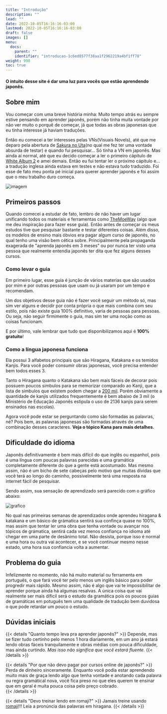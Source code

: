 ```yaml
---
title: "Introdução"
description: ""
lead: ""
date: 2022-10-05T16:16:16-03:00
lastmod: 2022-10-05T16:16:16-03:00
draft: false
images: []
menu:
  docs:
    parent: ""
    identifier: "introducao-1c6ed8577f38aa1f2962219a4bf1ff78"
weight: 998
toc: true
---
```

#### O intuito desse site é dar uma luz para vocês que estão aprendendo japonês.

## Sobre mim


Vou começar com uma breve história minha: Muito tempo atrás eu sempre estive pensando em aprender japonês, porém não tinha muita vontade por não ver muito o porquê de começar, já que todas as obras japonesas que eu tinha interesse já haviam traduções. 

Então eu comecei a ter interesses pelas VNs(Visuais Novels), até que me deparo pela abertura de [Sakura no Uta](https://youtu.be/5-9sqUZZXaY)(no qual me fez ter uma vontade absurda de testar) e quando fui pesquisar... Só tinha a VN em japonês. Mas ainda aí normal, até que eu decido começar a ler o primeiro cápitulo de [White Album 2](https://www.youtube.com/watch?v=Kb59JM9RGeY) e amei demais. Então eu fui tentar ler o próximo cápitulo e... a tradução inglesa ainda estava em testes e não estava tudo traduzido. Foi esse de fato meu ponta pé inicial para querer aprender japonês e foi assim que o meu trabalho duro começa.



![imagem](https://puu.sh/1X1Rx.jpg)
## Primeiros passos

Quando comecei a estudar de fato, lembro de não haver um lugar unificando todos os materiais e ferramentas como [TheMoeWay](https://learnjapanese.moe/) (algo que me deu inspiração para fazer esse guia). Então antes de começar os meus estudos tive que pesquisar bastante e testar diferentes coisas. Além disso, os modelos de ensino mais óbvios era pagar algum curso de japonês, no qual tenho uma visão bem cética sobre. Principalmente pela propaganda exagerada de "aprenda japonês em 3 meses" ou por nunca ter visto uma pessoa que realmente entendia japonês ter dita que fez alguns desses cursos.

### Como levar o guia

Em primeiro lugar, esse guia é junção de vários materias que são usados por mim e por outras pessoas que usam ou já usaram por um tempo e recomendam. 

Um dos objetivos desse guia não é fazer você seguir um método só, mas sim ver alguns e decidir por conta própria o que mais combina com seu estilo, pois não existe guia 100% definitivo, varia de pessoas para pessoas. Ou seja, não seguir firmimente o guia, mas sim ter uma noção como as coisas funcionam.

E por último, vale lembrar que tudo que disponibilizamos aqui é **100% gratuito**!

### Como a língua japonesa funciona

Ela possui 3 alfabetos principais que são Hiragana, Katakana e os temidos Kanjis. Para você poder consumir obras japonesas, você precisa entender bem todos esses 3.

Tanto o Hiragana quanto o Katakana são bem mais fáceis de decorar pois possuem poucos simbulos para se memorizar comparado ao Kanji, que a lista de simbulos que existem podem chegar a [200 mil](https://orientalsouls.com/blog/japanese-calligraphy/how-many-kanji-characters-are-there/). Porém obviamente a quantidade de kanjis utilizados frequentemente é bem abaixo de 3 mil (o Ministério de Educação Japonês estipula o uso de 2136 kanjis para serem ensinados nas escolas).

Agora você pode estar se perguntando como são formadas as palavras, né? Pois bem, as palavras japonesas são formadas através de uma combinação desses caracteres. **Veja o tópico Kana para mais detalhes.**

## Dificuldade do idioma
Japonês definitivamente é bem mais difícil do que inglês ou espanhol, pois é uma língua com poucas palavras parecidas e uma gramática completamente diferente do que a gente está acostumado. Mas mesmo assim, não é um bicho de sete cabeças pelo motivo que muitas dívidas que você terá ao longo do caminho, possivelmente terá uma resposta na internet fácil de pesquisar.

Sendo assim, sua sensação de aprendizado será parecido com o gráfico abaixo:

![grafico](https://youtrading.com/pt/wp-content/uploads/2021/04/027-Sexta-Curva-de-Aprendizado-02-min.png)

No qual nas primeiras semanas de aprendizados onde aprendeu hiragana & katakana e um básico de grámatica sentirá sua confinça quase no 100%, mas assim que tentar ler uma obra que tenha vontade ou avançar nos tópicos de grámatica, sentirá cada vez menos confiança no idioma até chegar em uma parte de desânimo total. Não desista, porque isso é normal e uma hora ou outra vai acontecer, e se você continuar mesmo nesse estado, uma hora sua confiancia volta a aumentar.  

## Problema do guia
Infelizmente no momento, não há muito material ou ferramenta em português, o que fará você ter pelo menos um inglês básico para poder progredir mais rápido. Mesmo assim, não é algo que vai te impossibilitar de aprender porque ainda há algumas resalvas. A única coisa que vai realmente ser mais díficil será o estudo da gramática pois os poucos guias de gramáticas em potuguês tem uma qualidade de tradução bem duvidosa o que pode retardar um pouco o estudo.

## Dúvidas iniciais

{{< details "Quanto tempo leva pra aprender japonês?" >}}
Depende, mas se fizer tudo certinho pelo menos 1 hora diariamente, em um ano já estará lendo obras fáceis tranquilamente e obras médias com pouca dificuldade, mas ainda curtindo. *Mas isso não significa que você estará fluente.*
{{< /details >}}

{{< details "Por que não devo pagar por cursos online de japonês?" >}}
Perda de dinheiro sinceramente. Enquanto você podia estar aprendendo muito mais de graça lendo algo que tenha vontade e anotando cada palavra ou regra gramátical nova, você fica preso no que eles querem te ensinar que em geral é muita pouca coisa pelo preço cobrado.  
{{< /details >}}

{{< details "Devo treinar lendo em romaji?" >}}
Jamais treine usando [romaji](https://pt.wikipedia.org/wiki/R%C5%8Dmaji)!!! Leia a pronúncia das palavras em hiragana.
{{< /details >}}


